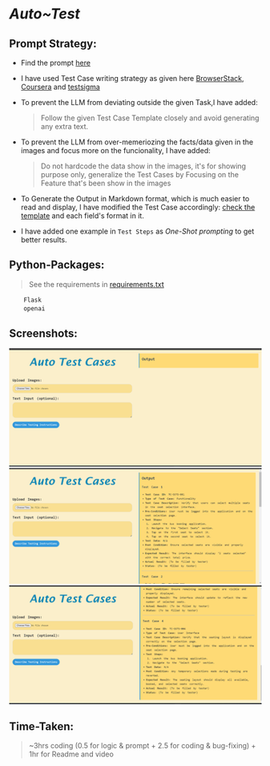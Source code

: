 # *Auto~Test*

## Prompt Strategy:
- Find the prompt [here](instruction_prompt.txt)
- I have used Test Case writing strategy as given here [BrowserStack](https://www.browserstack.com/guide/how-to-write-test-cases), [Coursera](https://www.coursera.org/articles/how-to-write-test-cases) and [testsigma](https://testsigma.com/guides/test-cases-for-manual-testing/)

- To prevent the LLM from deviating outside the given Task,I have added: 
    > Follow the given Test Case Template closely and avoid generating any extra text. 

- To prevent the LLM from over-memeriozing the facts/data given in the images and focus more on the funcionality, I have added: 
    > Do not hardcode the data show in the images, it's for showing purpose only, generalize the Test Cases by Focusing on the Feature that's been show in the images

- To Generate the Output in Markdown format, which is much easier to read and display, I have modified the Test Case accordingly: [check the template](instruction_prompt.txt) and each field's format in it.

- I have added one example in ``Test Steps`` as *One-Shot prompting* to get better results.

## Python-Packages:
> See the requirements in [requirements.txt](requirements.txt)
```bash
    Flask
    openai
```
## Screenshots:
![Web-Interface](/screenshots/image.png)
![Generated-Output-1](/screenshots/image1.png)
![Generated-Output-2](/screenshots/image2.png)

## Time-Taken: 
> ~3hrs coding (0.5 for logic & prompt + 2.5 for coding & bug-fixing) + 1hr for Readme and video